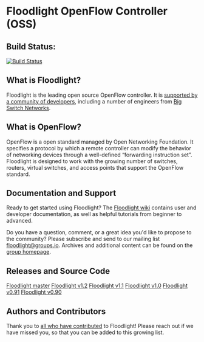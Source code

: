 Floodlight OpenFlow Controller (OSS)
====================================

Build Status:
-------------

[![Build Status](https://travis-ci.org/floodlight/floodlight.svg?branch=master)](https://travis-ci.org/floodlight/floodlight)

What is Floodlight?
-------------------

Floodlight is the leading open source OpenFlow controller. It is [supported by a community of developers](https://floodlight.atlassian.net/wiki/display/floodlightcontroller/Authors+and+Contributors), including a number of engineers from [Big Switch Networks](http://www.bigswitch.com/).

What is OpenFlow?
-----------------

OpenFlow is a open standard managed by Open Networking Foundation. It specifies a protocol by which a remote controller can modify the behavior of networking devices through a well-defined “forwarding instruction set”. Floodlight is designed to work with the growing number of switches, routers, virtual switches, and access points that support the OpenFlow standard.

Documentation and Support
-------------------------

Ready to get started using Floodlight? The [Floodlight wiki](https://floodlight.atlassian.net/wiki/spaces/floodlightcontroller/overview) contains user and developer documentation, as well as helpful tutorials from beginner to advanced.

Do you have a question, comment, or a great idea you'd like to propose to the community? Please subscribe and send to our mailing list [floodlight@groups.io](mailto:floodlight@groups.io). Archives and additional content can be found on the [group homepage](https://groups.io/g/floodlight).

Releases and Source Code
------------------------

[Floodlight master](http://github.com/floodlight/floodlight)
[Floodlight v1.2](http://github.com/floodlight/floodlight/tree/v1.2)
[Floodlight v1.1](http://github.com/floodlight/floodlight/tree/v1.1)
[Floodlight v1.0](http://github.com/floodlight/floodlight/tree/v1.0)
[Floodlight v0.91](http://github.com/floodlight/floodlight/tree/v0.91)
[Floodlight v0.90](http://github.com/floodlight/floodlight/tree/v0.90)

Authors and Contributors
------------------------

Thank you to [all who have contributed](https://floodlight.atlassian.net/wiki/display/floodlightcontroller/Authors+and+Contributors) to Floodlight! Please reach out if we have missed you, so that you can be added to this growing list.

